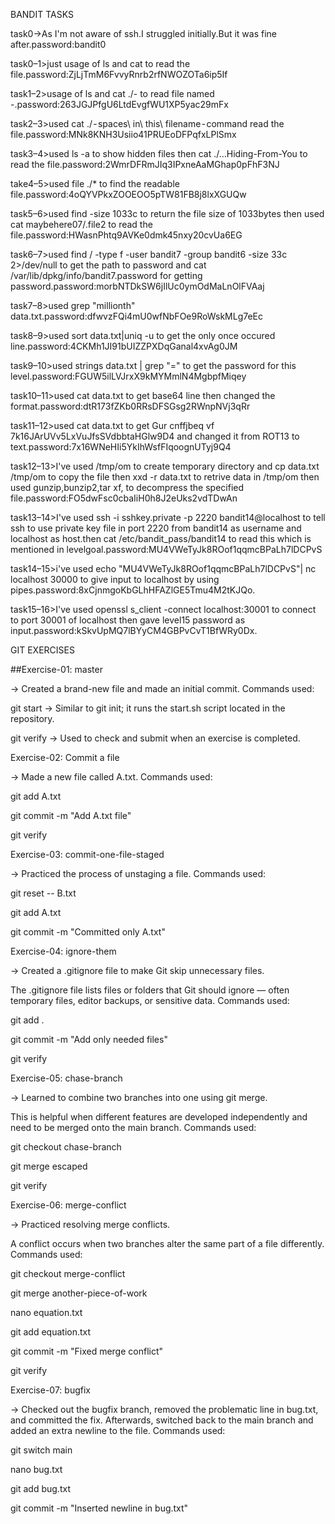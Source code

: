 BANDIT TASKS

task0->As I'm not aware of ssh.I struggled initially.But it was fine after.password:bandit0

task0–1>just usage of ls and cat to read the file.password:ZjLjTmM6FvvyRnrb2rfNWOZOTa6ip5If

task1–2>usage of ls and cat ./- to read file named -.password:263JGJPfgU6LtdEvgfWU1XP5yac29mFx

task2–3>used cat ./ - spaces\ in\ this\ filename - command read the file.password:MNk8KNH3Usiio41PRUEoDFPqfxLPlSmx

task3–4>used ls -a to show hidden files then cat ./…Hiding-From-You to read the file.password:2WmrDFRmJIq3IPxneAaMGhap0pFhF3NJ

take4–5>used file ./* to find the readable file.password:4oQYVPkxZOOEOO5pTW81FB8j8lxXGUQw

task5–6>used find -size 1033c to return the file size of 1033bytes then used cat maybehere07/.file2 to read the file.password:HWasnPhtq9AVKe0dmk45nxy20cvUa6EG

task6–7>used find / -type f -user bandit7 -group bandit6 -size 33c 2>/dev/null to get the path to password and cat /var/lib/dpkg/info/bandit7.password for getting password.password:morbNTDkSW6jIlUc0ymOdMaLnOlFVAaj

task7–8>used grep "millionth" data.txt.password:dfwvzFQi4mU0wfNbFOe9RoWskMLg7eEc

task8–9>used sort data.txt|uniq -u to get the only once occured line.password:4CKMh1JI91bUIZZPXDqGanal4xvAg0JM

task9–10>used strings data.txt | grep "=" to get the password for this level.password:FGUW5ilLVJrxX9kMYMmlN4MgbpfMiqey

task10–11>used cat data.txt to get base64 line then changed the format.password:dtR173fZKb0RRsDFSGsg2RWnpNVj3qRr

task11–12>used cat data.txt to get Gur cnffjbeq vf 7k16JArUVv5LxVuJfsSVdbbtaHGlw9D4 and changed it from ROT13 to text.password:7x16WNeHIi5YkIhWsfFIqoognUTyj9Q4

task12–13>I've used /tmp/om to create temporary directory and cp data.txt /tmp/om to copy the file then xxd -r data.txt to retrive data in /tmp/om then used  gunzip,bunzip2,tar xf, to decompress the specified file.password:FO5dwFsc0cbaIiH0h8J2eUks2vdTDwAn

task13–14>I've used ssh -i sshkey.private -p 2220 bandit14@localhost to tell ssh to use private key file in port 2220 from bandit14 as username and localhost as host.then cat /etc/bandit_pass/bandit14 to read this which is mentioned in levelgoal.password:MU4VWeTyJk8ROof1qqmcBPaLh7lDCPvS

task14–15>i've used echo "MU4VWeTyJk8ROof1qqmcBPaLh7lDCPvS"| nc localhost 30000 to give input to localhost by using pipes.password:8xCjnmgoKbGLhHFAZlGE5Tmu4M2tKJQo.

task15–16>I've used openssl s_client -connect localhost:30001 to connect to port 30001 of localhost then gave level15 password as input.password:kSkvUpMQ7lBYyCM4GBPvCvT1BfWRy0Dx.

GIT EXERCISES

##Exercise-01: master

→ Created a brand-new file and made an initial commit.
Commands used:

git start → Similar to git init; it runs the start.sh script located in the repository.

git verify → Used to check and submit when an exercise is completed.

Exercise-02: Commit a file

→ Made a new file called A.txt.
Commands used:

git add A.txt

git commit -m "Add A.txt file"

git verify

Exercise-03: commit-one-file-staged

→ Practiced the process of unstaging a file.
Commands used:

git reset -- B.txt

git add A.txt

git commit -m "Committed only A.txt"

Exercise-04: ignore-them

→ Created a .gitignore file to make Git skip unnecessary files.

The .gitignore file lists files or folders that Git should ignore — often temporary files, editor backups, or sensitive data.
Commands used:

git add .

git commit -m "Add only needed files"

git verify

Exercise-05: chase-branch

→ Learned to combine two branches into one using git merge.

This is helpful when different features are developed independently and need to be merged onto the main branch.
Commands used:

git checkout chase-branch

git merge escaped

git verify

Exercise-06: merge-conflict

→ Practiced resolving merge conflicts.

A conflict occurs when two branches alter the same part of a file differently.
Commands used:

git checkout merge-conflict

git merge another-piece-of-work

nano equation.txt

git add equation.txt

git commit -m "Fixed merge conflict"

git verify

Exercise-07: bugfix

→ Checked out the bugfix branch, removed the problematic line in bug.txt, and committed the fix.
Afterwards, switched back to the main branch and added an extra newline to the file.
Commands used:

git switch main

nano bug.txt

git add bug.txt

git commit -m "Inserted newline in bug.txt"



